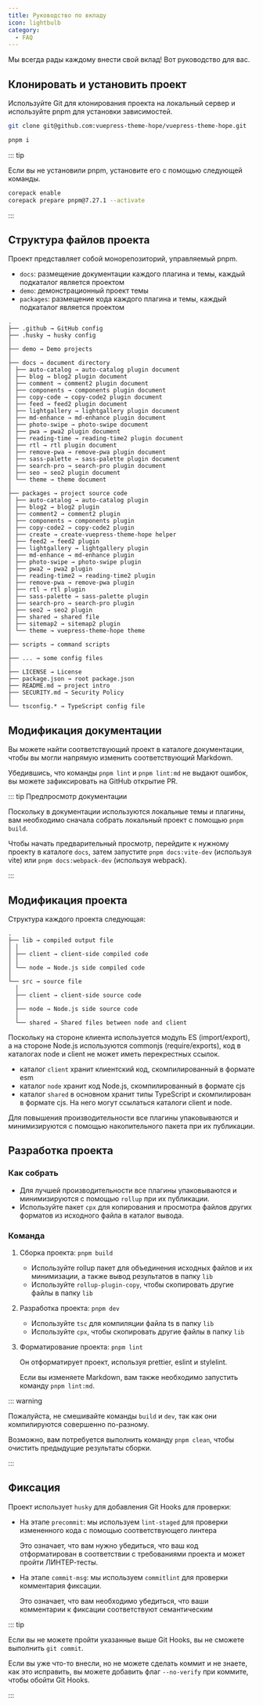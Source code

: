 ```yaml
---
title: Руководство по вкладу
icon: lightbulb
category:
  - FAQ
---
```


Мы всегда рады каждому внести свой вклад! Вот руководство для вас.

<!-- more -->

## Клонировать и установить проект

Используйте Git для клонирования проекта на локальный сервер и используйте pnpm для установки зависимостей.

```sh
git clone git@github.com:vuepress-theme-hope/vuepress-theme-hope.git

pnpm i
```

::: tip

Если вы не установили pnpm, установите его с помощью следующей команды.

```sh
corepack enable
corepack prepare pnpm@7.27.1 --activate
```

:::

## Структура файлов проекта

Проект представляет собой монорепозиторий, управляемый pnpm.

- `docs`: размещение документации каждого плагина и темы, каждый подкаталог является проектом
- `demo`: демонстрационный проект темы
- `packages`: размещение кода каждого плагина и темы, каждый подкаталог является проектом

```
.
├── .github → GitHub config
├── .husky → husky config
│
├── demo → Demo projects
│
├── docs → document directory
│ ├── auto-catalog → auto-catalog plugin document
│ ├── blog → blog2 plugin document
│ ├── comment → comment2 plugin document
│ ├── components → components plugin document
│ ├── copy-code → copy-code2 plugin document
│ ├── feed → feed2 plugin document
│ ├── lightgallery → lightgallery plugin document
│ ├── md-enhance → md-enhance plugin document
│ ├── photo-swipe → photo-swipe document
│ ├── pwa → pwa2 plugin document
│ ├── reading-time → reading-time2 plugin document
│ ├── rtl → rtl plugin document
│ ├── remove-pwa → remove-pwa plugin document
│ ├── sass-palette → sass-palette plugin document
│ ├── search-pro → search-pro plugin document
│ ├── seo → seo2 plugin document
│ └── theme → theme document
│
├── packages → project source code
│ ├── auto-catalog → auto-catalog plugin
│ ├── blog2 → blog2 plugin
│ ├── comment2 → comment2 plugin
│ ├── components → components plugin
│ ├── copy-code2 → copy-code2 plugin
│ ├── create → create-vuepress-theme-hope helper
│ ├── feed2 → feed2 plugin
│ ├── lightgallery → lightgallery plugin
│ ├── md-enhance → md-enhance plugin
│ ├── photo-swipe → photo-swipe plugin
│ ├── pwa2 → pwa2 plugin
│ ├── reading-time2 → reading-time2 plugin
│ ├── remove-pwa → remove-pwa plugin
│ ├── rtl → rtl plugin
│ ├── sass-palette → sass-palette plugin
│ ├── search-pro → search-pro plugin
│ ├── seo2 → seo2 plugin
│ ├── shared → shared file
│ ├── sitemap2 → sitemap2 plugin
│ └── theme → vuepress-theme-hope theme
│
├── scripts → command scripts
│
├── ... → some config files
│
├── LICENSE → License
├── package.json → root package.json
├── README.md → project intro
├── SECURITY.md → Security Policy
│
└── tsconfig.* → TypeScript config file
```

## Модификация документации

Вы можете найти соответствующий проект в каталоге документации, чтобы вы могли напрямую изменить соответствующий Markdown.

Убедившись, что команды `pnpm lint` и `pnpm lint:md` не выдают ошибок, вы можете зафиксировать на GitHub открытие PR.

::: tip Предпросмотр документации

Поскольку в документации используются локальные темы и плагины, вам необходимо сначала собрать локальный проект с помощью `pnpm build`.

Чтобы начать предварительный просмотр, перейдите к нужному проекту в каталоге `docs`, затем запустите `pnpm docs:vite-dev` (используя vite) или `pnpm docs:webpack-dev` (используя webpack).

:::

## Модификация проекта

Структура каждого проекта следующая:

```
.
├── lib → compiled output file
│ │
│ ├── client → client-side compiled code
│ │
│ └── node → Node.js side compiled code
│
└── src → source file
  │
  ├── client → client-side source code
  │
  ├── node → Node.js side source code
  │
  └── shared → Shared files between node and client
```

Поскольку на стороне клиента используется модуль ES (import/export), а на стороне Node.js используются commonjs (require/exports), код в каталогах node и client не может иметь перекрестных ссылок.

- каталог `client` хранит клиентский код, скомпилированный в формате esm
- каталог `node` хранит код Node.js, скомпилированный в формате cjs
- каталог `shared` в основном хранит типы TypeScript и скомпилирован в формате cjs. На него могут ссылаться каталоги client и node.

Для повышения производительности все плагины упаковываются и минимизируются с помощью накопительного пакета при их публикации.

## Разработка проекта

### Как собрать

- Для лучшей производительности все плагины упаковываются и минимизируются с помощью `rollup` при их публикации.
- Используйте пакет `cpx` для копирования и просмотра файлов других форматов из исходного файла в каталог вывода.

### Команда

1. Сборка проекта: `pnpm build`

   - Используйте rollup пакет для объединения исходных файлов и их минимизации, а также вывод результатов в папку `lib`
   - Используйте `rollup-plugin-copy`, чтобы скопировать другие файлы в папку `lib`

1. Разработка проекта: `pnpm dev`

   - Используйте `tsc` для компиляции файла ts в папку `lib`
   - Используйте `cpx`, чтобы скопировать другие файлы в папку `lib`

1. Форматирование проекта: `pnpm lint`

   Он отформатирует проект, используя prettier, eslint и stylelint.

   Если вы изменяете Markdown, вам также необходимо запустить команду `pnpm lint:md`.

::: warning

Пожалуйста, не смешивайте команды `build` и `dev`, так как они компилируются совершенно по-разному.

Возможно, вам потребуется выполнить команду `pnpm clean`, чтобы очистить предыдущие результаты сборки.

:::

## Фиксация

Проект использует `husky` для добавления Git Hooks для проверки:

- На этапе `precommit`: мы используем `lint-staged` для проверки измененного кода с помощью соответствующего линтера

  Это означает, что вам нужно убедиться, что ваш код отформатирован в соответствии с требованиями проекта и может пройти ЛИНТЕР-тесты.

- На этапе `commit-msg`: мы используем `commitlint` для проверки комментария фиксации.

  Это означает, что вам необходимо убедиться, что ваши комментарии к фиксации соответствуют семантическим

::: tip

Если вы не можете пройти указанные выше Git Hooks, вы не сможете выполнить `git commit`.

Если вы уже что-то внесли, но не можете сделать коммит и не знаете, как это исправить, вы можете добавить флаг `--no-verify` при коммите, чтобы обойти Git Hooks.

:::
